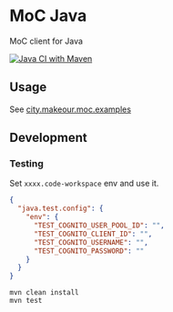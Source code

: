 # MoC Java

MoC client for Java

[![Java CI with Maven](https://github.com/makeOurCity/moc-java/actions/workflows/test.yml/badge.svg)](https://github.com/makeOurCity/moc-java/actions/workflows/test.yml)

## Usage

See [city.makeour.moc.examples](./src/main/java/city/makeour/moc/examples/)

## Development

### Testing

Set `xxxx.code-workspace` env and use it.

```json
{
  "java.test.config": {
    "env": {
      "TEST_COGNITO_USER_POOL_ID": "",
      "TEST_COGNITO_CLIENT_ID": "",
      "TEST_COGNITO_USERNAME": "",
      "TEST_COGNITO_PASSWORD": ""
    }
  }
}
```

```console
mvn clean install
mvn test
```
